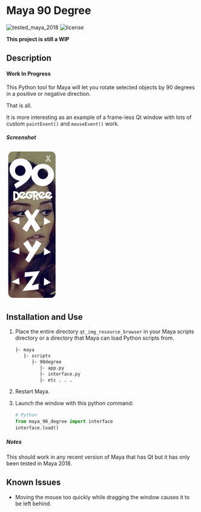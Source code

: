 # Maya 90 Degree
![tested_maya_2018](https://img.shields.io/badge/maya-2018-128189.svg?style=flat)
![license](https://img.shields.io/badge/license-MIT-A31F34.svg?style=flat)

**This project is still a WIP**

## Description

#### Work In Progress

This Python tool for Maya will let you rotate selected objects by 90 degrees in a positive or negative direction.

That is all.

It is more interesting as an example of a frame-less Qt window with lots of custom `paintEvent()` and `mouseEvent()` work.

##### Screenshot
![Window Screenshot](.screenshots/capture_01.png)
## Installation and Use
1. Place the entire directory `qt_img_resource_browser` in your Maya scripts directory or a directory that Maya can load Python scripts from.
    
    ```
    ├- maya
       ├- scripts
          ├- 90degree
             ├- app.py
             ├- interface.py
             ├- etc . . .
    ```
    
2. Restart Maya.
3. Launch the window with this python command:

    ```python
    # Python
    from maya_90_degree import interface
    interface.load()
    ```
    
##### Notes

This should work in any recent version of Maya that has Qt but it has only been tested in Maya 2018.
## Known Issues

* Moving the mouse too quickly while dragging the window causes it to be left behind.
